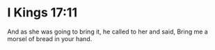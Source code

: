 # I Kings 17:11

And as she was going to bring it, he called to her and said, Bring me a morsel of bread in your hand.
